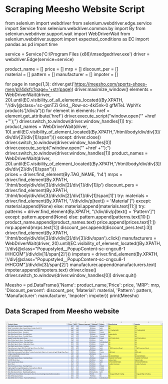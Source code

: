 # Scraping Meesho Website Script
from selenium import webdriver
from selenium.webdriver.edge.service import Service
from selenium.webdriver.common.by import By
from selenium.webdriver.support.wait import WebDriverWait
from selenium.webdriver.support import expected_conditions as EC
import pandas as pd
import time

service = Service('C:\Program Files (x86)\msedgedriver.exe')
driver = webdriver.Edge(service=service)

product_name = []
price = []
mrp = []
discount_per = []  
material = []
pattern = []
manufacturer = []
impoter = []

for page in range(1,3):
    driver.get('https://meesho.com/sports-shoes-men/pl/4dxfc?page='+str(page))
    driver.maximize_window()
    elements = WebDriverWait(driver, 20).until(EC.visibility_of_all_elements_located((By.XPATH, "//div[@class='sc-gsnTZi Grid__Row-sc-4ki5nk-0 gfMTeL WphYx products']/div/a")))
    for element in elements:
        href = element.get_attribute('href')
        driver.execute_script("window.open('" +href +"');")
        driver.switch_to.window(driver.window_handles[1])
        try:
            product_names = WebDriverWait(driver, 10).until(EC.visibility_of_element_located((By.XPATH,"/html/body/div/div[3]/div/div[2]/div[1]/span")))
        except:
            driver.close()
            driver.switch_to.window(driver.window_handles[0])
            driver.execute_script("window.open('" +href +"');")
            driver.switch_to.window(driver.window_handles[1])
            product_names = WebDriverWait(driver, 20).until(EC.visibility_of_element_located((By.XPATH,"/html/body/div/div[3]/div/div[2]/div[1]/span")))    
        prices = driver.find_element(By.TAG_NAME, 'h4')
        mrps = driver.find_element(By.XPATH, '/html/body/div/div[3]/div/div[2]/div[1]/div[1]/p')
        discount_pers = driver.find_element(By.XPATH, '/html/body/div/div[3]/div/div[2]/div[1]/div[1]/span[1]')
        try:
            materials = driver.find_element(By.XPATH, "//div/div/p[text() = 'Material']") 
        except:
            material.append(None)
        else:
            material.append(materials.text[11:])
        try:
            patterns = driver.find_element(By.XPATH, "//div/div/p[text() = 'Pattern']")
        except:
            pattern.append(None)
        else:
            pattern.append(patterns.text[10:])
        product_name.append(product_names.text)
        price.append(prices.text[1:])
        mrp.append(mrps.text[1:])
        discount_per.append(discount_pers.text[:3])
        driver.find_element(By.XPATH, '/html/body/div/div[3]/div/div[2]/div[3]/div/span').click()
        manufacturers = WebDriverWait(driver, 20).until(EC.visibility_of_element_located((By.XPATH, '//div[@class="Popupstyled__PopupContent-sc-cngcu8-1 iHHCOM"]/div/div[1]/span[2]')))
        impoters = driver.find_element(By.XPATH, '//div[@class="Popupstyled__PopupContent-sc-cngcu8-1 iHHCOM"]/div/div[3]/span[2]')
        manufacturer.append(manufacturers.text)
        impoter.append(impoters.text)
        driver.close()
        driver.switch_to.window(driver.window_handles[0])
driver.quit()

Meesho = pd.DataFrame({'Name': product_name,'Price': price, 'MRP': mrp, 'Discount_percent': discount_per, 'Material': material, 'Pattern': pattern, 
                        'Manufacturer': manufacturer, 'Impoter': impoter})
print(Meesho)






## Data Scraped from Meesho website
![image](https://github.com/tridevbhansali/Scraping-Meesho-Website/blob/main/Meesho%20Data.png)
